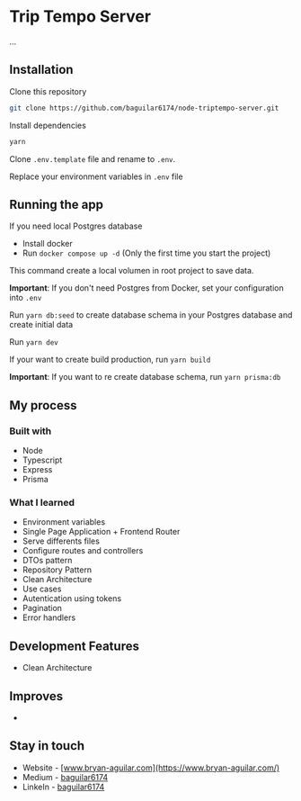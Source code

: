 # Trip Tempo Server

...

## Installation

Clone this repository

```bash
git clone https://github.com/baguilar6174/node-triptempo-server.git
```

Install dependencies

```bash
yarn
```

Clone `.env.template` file and rename to `.env`.

Replace your environment variables in `.env` file

## Running the app

If you need local Postgres database

- Install docker
- Run `docker compose up -d` (Only the first time you start the project)

This command create a local volumen in root project to save data.

**Important**: If you don't need Postgres from Docker, set your configuration into `.env`

Run `yarn db:seed` to create database schema in your Postgres database and create initial data

Run `yarn dev`

If your want to create build production, run `yarn build`

**Important**: If you want to re create database schema, run `yarn prisma:db`

## My process

### Built with

- Node
- Typescript
- Express
- Prisma

### What I learned

- Environment variables
- Single Page Application + Frontend Router
- Serve differents files
- Configure routes and controllers
- DTOs pattern
- Repository Pattern
- Clean Architecture
- Use cases
- Autentication using tokens
- Pagination
- Error handlers

## Development Features

- Clean Architecture

## Improves

-

## Stay in touch

- Website - [www.bryan-aguilar.com](https://www.bryan-aguilar.com/)
- Medium - [baguilar6174](https://baguilar6174.medium.com/)
- LinkeIn - [baguilar6174](https://www.linkedin.com/in/baguilar6174)
